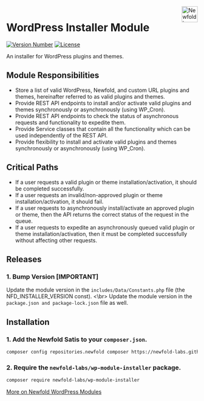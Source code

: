 <a href="https://newfold.com/" target="_blank">
    <img src="https://newfold.com/content/experience-fragments/newfold/site-header/master/_jcr_content/root/header/logo.coreimg.svg/1621395071423/newfold-digital.svg" alt="Newfold Logo" title="Newfold Digital" align="right" 
height="42" />
</a>

# WordPress Installer Module
[![Version Number](https://img.shields.io/github/v/release/newfold-labs/wp-module-installer?color=21a0ed&labelColor=333333)](https://github.com/newfold/wp-module-installer/releases)
[![License](https://img.shields.io/github/license/newfold-labs/wp-module-installer?labelColor=333333&color=666666)](https://raw.githubusercontent.com/newfold-labs/wp-module-installer/master/LICENSE)

An installer for WordPress plugins and themes.

## Module Responsibilities

- Store a list of valid WordPress, Newfold, and custom URL plugins and themes, hereinafter referred to as valid plugins and themes.
- Provide REST API endpoints to install and/or activate valid plugins and themes synchronously or asynchronously (using WP_Cron).
- Provide REST API endpoints to check the status of asynchronous requests and functionality to expedite them.
- Provide Service classes that contain all the functionality which can be used independently of the REST API.
- Provide flexibility to install and activate valid plugins and themes synchronously or asynchronously (using WP_Cron).


## Critical Paths

- If a user requests a valid plugin or theme installation/activation, it should be completed successfully.
- If a user requests an invalid/non-approved plugin or theme installation/activation, it should fail.
- If a user requests to asynchronously install/activate an approved plugin or theme, then the API returns the correct status of the request in the queue.
- If a user requests to expedite an asynchronously queued valid plugin or theme installation/activation, then it must be completed successfully without affecting other requests.

## Releases

### 1. Bump Version [IMPORTANT]

Update the module version in the `includes/Data/Constants.php` file (the NFD_INSTALLER_VERSION const). <\br>
Update the module version in the `package.json and package-lock.json` file as well.

## Installation

### 1. Add the Newfold Satis to your `composer.json`.

 ```bash
 composer config repositories.newfold composer https://newfold-labs.github.io/satis
 ```

### 2. Require the `newfold-labs/wp-module-installer` package.

 ```bash
 composer require newfold-labs/wp-module-installer
 ```

[More on Newfold WordPress Modules](https://github.com/newfold-labs/wp-module-loader)
